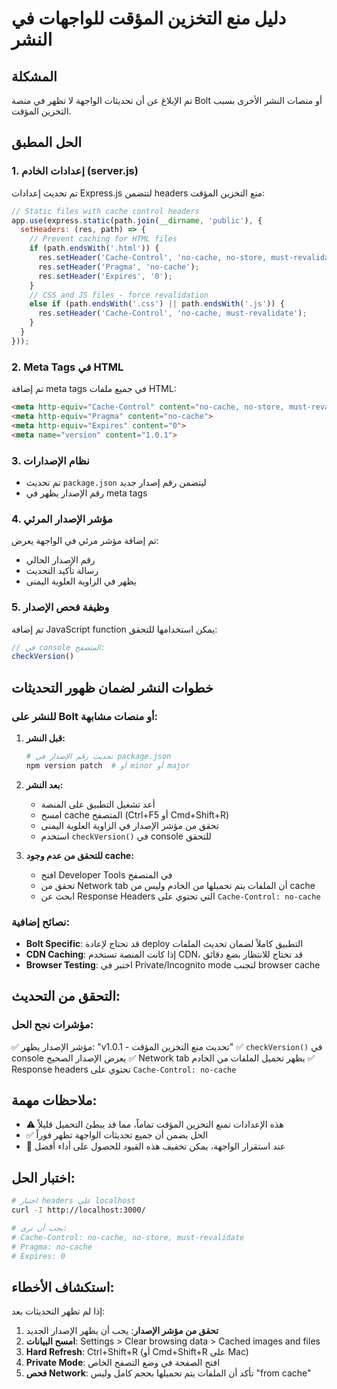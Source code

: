 # دليل منع التخزين المؤقت للواجهات في النشر

## المشكلة
تم الإبلاغ عن أن تحديثات الواجهة لا تظهر في منصة Bolt أو منصات النشر الأخرى بسبب التخزين المؤقت.

## الحل المطبق

### 1. إعدادات الخادم (server.js)
تم تحديث إعدادات Express.js لتتضمن headers منع التخزين المؤقت:

```javascript
// Static files with cache control headers
app.use(express.static(path.join(__dirname, 'public'), {
  setHeaders: (res, path) => {
    // Prevent caching for HTML files
    if (path.endsWith('.html')) {
      res.setHeader('Cache-Control', 'no-cache, no-store, must-revalidate');
      res.setHeader('Pragma', 'no-cache');
      res.setHeader('Expires', '0');
    }
    // CSS and JS files - force revalidation
    else if (path.endsWith('.css') || path.endsWith('.js')) {
      res.setHeader('Cache-Control', 'no-cache, must-revalidate');
    }
  }
}));
```

### 2. Meta Tags في HTML
تم إضافة meta tags في جميع ملفات HTML:

```html
<meta http-equiv="Cache-Control" content="no-cache, no-store, must-revalidate">
<meta http-equiv="Pragma" content="no-cache">
<meta http-equiv="Expires" content="0">
<meta name="version" content="1.0.1">
```

### 3. نظام الإصدارات
- تم تحديث `package.json` ليتضمن رقم إصدار جديد
- رقم الإصدار يظهر في meta tags

### 4. مؤشر الإصدار المرئي
تم إضافة مؤشر مرئي في الواجهة يعرض:
- رقم الإصدار الحالي
- رسالة تأكيد التحديث
- يظهر في الزاوية العلوية اليمنى

### 5. وظيفة فحص الإصدار
تم إضافة JavaScript function يمكن استخدامها للتحقق:

```javascript
// في console المتصفح:
checkVersion()
```

## خطوات النشر لضمان ظهور التحديثات

### للنشر على Bolt أو منصات مشابهة:

1. **قبل النشر:**
   ```bash
   # تحديث رقم الإصدار في package.json
   npm version patch  # أو minor أو major
   ```

2. **بعد النشر:**
   - أعد تشغيل التطبيق على المنصة
   - امسح cache المتصفح (Ctrl+F5 أو Cmd+Shift+R)
   - تحقق من مؤشر الإصدار في الزاوية العلوية اليمنى
   - استخدم `checkVersion()` في console للتحقق

3. **للتحقق من عدم وجود cache:**
   - افتح Developer Tools في المتصفح
   - تحقق من Network tab أن الملفات يتم تحميلها من الخادم وليس من cache
   - ابحث عن Response Headers التي تحتوي على `Cache-Control: no-cache`

### نصائح إضافية:

- **Bolt Specific**: قد تحتاج لإعادة deploy التطبيق كاملاً لضمان تحديث الملفات
- **CDN Caching**: إذا كانت المنصة تستخدم CDN، قد تحتاج للانتظار بضع دقائق
- **Browser Testing**: اختبر في Private/Incognito mode لتجنب browser cache

## التحقق من التحديث:

### مؤشرات نجح الحل:
✅ مؤشر الإصدار يظهر: "v1.0.1 - تحديث منع التخزين المؤقت"
✅ `checkVersion()` في console يعرض الإصدار الصحيح
✅ Network tab يظهر تحميل الملفات من الخادم
✅ Response headers تحتوي على `Cache-Control: no-cache`

## ملاحظات مهمة:

- ⚠️ هذه الإعدادات تمنع التخزين المؤقت تماماً، مما قد يبطئ التحميل قليلاً
- ✅ الحل يضمن أن جميع تحديثات الواجهة تظهر فوراً
- 🔄 عند استقرار الواجهة، يمكن تخفيف هذه القيود للحصول على أداء أفضل

## اختبار الحل:

```bash
# اختبار headers على localhost
curl -I http://localhost:3000/

# يجب أن ترى:
# Cache-Control: no-cache, no-store, must-revalidate
# Pragma: no-cache
# Expires: 0
```

## استكشاف الأخطاء:

إذا لم تظهر التحديثات بعد:

1. **تحقق من مؤشر الإصدار**: يجب أن يظهر الإصدار الجديد
2. **امسح البيانات**: Settings > Clear browsing data > Cached images and files
3. **Hard Refresh**: Ctrl+Shift+R (أو Cmd+Shift+R على Mac)
4. **Private Mode**: افتح الصفحة في وضع التصفح الخاص
5. **فحص Network**: تأكد أن الملفات يتم تحميلها بحجم كامل وليس "from cache"